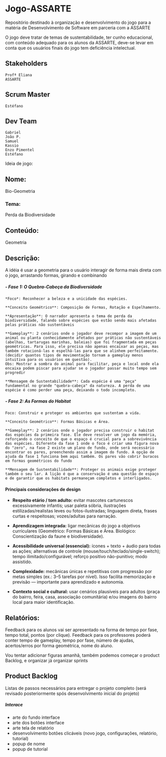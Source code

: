 # Jogo-ASSARTE
Repositório destinado à organização e desenvolvimento do jogo para a matéria de Desenvolvimento de Software em parceria com a ASSARTE

O jogo deve tratar de temas de sustentabilidade, ter cunho educacional, com conteúdo adequado para os alunos da ASSARTE, deve-se levar em conta que os usuários finais do jogo tem deficiência intelectual.

## Stakeholders
    Profª Eliana
    ASSARTE

## Scrum Master
    Estéfano

## Dev Team
    Gabriel
    João P.
    Samuel
    Kassio
    Enzo Pimentel
    Estéfano

Ideia de jogo:

## Nome: 
Bio-Geometria

### Tema:
Perda da Biodiversidade

## Conteúdo: 
Geometria 

## Descrição:
A idéia é usar a geometria para o usuário interagir de forma mais direta com o jogo, arrastando formas, girando e combinando

##### - Fase 1: O Quebra-Cabeça da Biodiversidade

    *Foco*: Reconhecer a beleza e a unicidade das espécies.

    **Conceito Geométrico**: Composição de Formas, Rotação e Espelhamento.

    **Apresentação**: O narrador apresenta o tema de perda da biodiversidade, falando sobre espécies que estão sendo mais afetadas pelas práticas não sustentáveis
    
    **Gameplay**: 2 cenários onde o jogador deve recompor a imagem de um animal ou planta conhecidamente afetados por práticas não sustentáveis (abelhas, tartarugas marinhas, baleias) que foi fragmentada em peças geométricas. Para isso, ele precisa não apenas encaixar as peças, mas também rotacioná-las e espelhá-las para que se alinhem perfeitamente. (decidir quantos tipos de movimentação tornam a gameplay menos intuitiva para os usuários em questão). 
    Obs: Mostrar a sombra do animal para facilitar, peça e local onde ela encaixa podem piscar para ajudar se o jogador passar muito tempo sem progredir

    **Mensagem de Sustentabilidade**: Cada espécie é uma "peça" fundamental no grande "quebra-cabeça" da natureza. A perda de uma espécie é como perder uma peça, deixando o todo incompleto.

##### - Fase 2: As Formas do Habitat

    Foco: Construir e proteger os ambientes que sustentam a vida.

    **Conceito Geométrico**: Formas Básicas e Área.

    **Gameplay**: 2 cenários onde o jogador precisa construir o habitat das espécies da primeira fase. Ele deve resolver um jogo da memória, reforçando o conceito de que o espaço é crucial para a sobrevivência das espécies. Diferente da fase 1 onde o foco é criar uma figura nova do "zero", na fase 2 existe um plano de fundo, onde será necessário encontrar os pares, preenchendo assim a imagem do fundo. A opção de ajuda da fase 1 funciona bem aqui também. Os pares vão cobrir buracos em formas geométricos do fundo

    **Mensagem de Sustentabilidade**: Proteger os animais exige proteger também o seu lar. A lição é que a conservação é uma questão de espaço e de garantir que os habitats permaneçam completos e interligados.

#### Principais considerações de design 

- **Respeito etário / tom adulto:** evitar mascotes cartunescos excessivamente infantis; usar paleta sóbria, ilustrações estilizadas/realistas leves ou fotos-ilustradas; linguagem direta, frases curtas e respeitosas; vozes/adultas para narração.
    
- **Aprendizagem integrada:** ligar mecânicas do jogo a objetivos curriculares (Geométrico: Formas Básicas e Área. Biológico: Conscientização da faune e biodiversidade).
    
- **Acessibilidade universal (essencial):** ícones + texto + áudio para todas as ações; alternativas de controle (mouse/touch/teclado/single-switch); tempo ilimitado/configurável; reforço positivo não-punitivo; modo assistido.
    
- **Complexidade:** mecânicas únicas e repetitivas com progressão por metas simples (ex.: 3–5 tarefas por nível). Isso facilita memorização e previsão — importante para aprendizado e autonomia.
    
- **Contexto social e cultural:** usar cenários plausíveis para adultos (praça do bairro, feira, casa, associação comunitária) e/ou imagens do bairro local para maior identificação.

## Relatórios:
Feedback para os alunos vai ser apresentado na forma de tempo por fase, tempo total, pontos (por clique).
Feedback para os professores poderá conter tempo de gameplay, tempo por fase, número de ajudas, acertos/erros por forma geométrica, nome do aluno.

Vou tentar adicionar figuras amanhã, também podemos começar o product Backlog, e organizar já organizar sprints

## Product Backlog
Listas de passos necessários para entregar o projeto completo (será revisado posteriormente spós desenvolvimento inicial do projeto)

##### Interace
- arte do fundo interface
- arte dos botões interface
- arte tela de relatório
- desenvolvimento botões clicáveis (novo jogo, configurações, relatório, tutorial)
- popup de nome
- popup de tutorial
